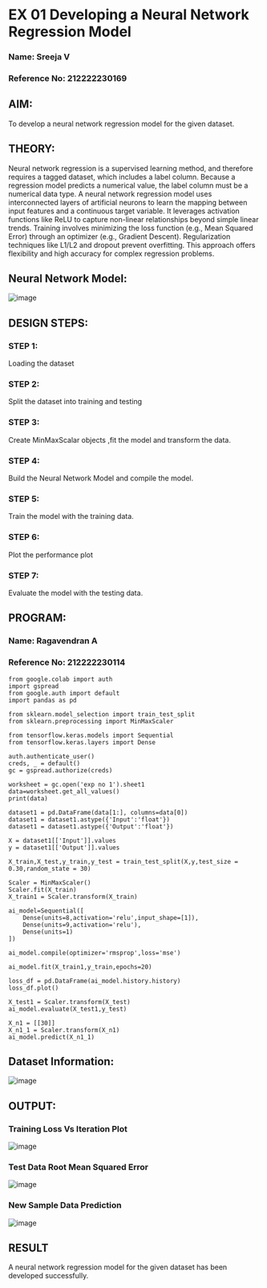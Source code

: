 # EX 01 Developing a Neural Network Regression Model
### Name: Sreeja V
### Reference No: 212222230169
## AIM:
To develop a neural network regression model for the given dataset.

## THEORY:
Neural network regression is a supervised learning method, and therefore requires a tagged dataset, which includes a label column. Because a regression model predicts a numerical value, the label column must be a numerical data type. A neural network regression model uses interconnected layers of artificial neurons to learn the mapping between input features and a continuous target variable. It leverages activation functions like ReLU to capture non-linear relationships beyond simple linear trends. Training involves minimizing the loss function (e.g., Mean Squared Error) through an optimizer (e.g., Gradient Descent). Regularization techniques like L1/L2 and dropout prevent overfitting. This approach offers flexibility and high accuracy for complex regression problems.

## Neural Network Model:
![image](https://github.com/ragavanayyadurai/basic-nn-model/assets/118749557/c71084e5-1607-4f8f-936b-d1dca9935e71)

## DESIGN STEPS:

### STEP 1:
Loading the dataset
### STEP 2:
Split the dataset into training and testing
### STEP 3:
Create MinMaxScalar objects ,fit the model and transform the data.
### STEP 4:
Build the Neural Network Model and compile the model.
### STEP 5:
Train the model with the training data.
### STEP 6:
Plot the performance plot
### STEP 7:
Evaluate the model with the testing data.

## PROGRAM:
### Name: Ragavendran A
### Reference No: 212222230114
```
from google.colab import auth
import gspread
from google.auth import default
import pandas as pd

from sklearn.model_selection import train_test_split
from sklearn.preprocessing import MinMaxScaler

from tensorflow.keras.models import Sequential
from tensorflow.keras.layers import Dense

auth.authenticate_user()
creds, _ = default()
gc = gspread.authorize(creds)

worksheet = gc.open('exp no 1').sheet1
data=worksheet.get_all_values()
print(data)

dataset1 = pd.DataFrame(data[1:], columns=data[0])
dataset1 = dataset1.astype({'Input':'float'})
dataset1 = dataset1.astype({'Output':'float'})

X = dataset1[['Input']].values
y = dataset1[['Output']].values

X_train,X_test,y_train,y_test = train_test_split(X,y,test_size = 0.30,random_state = 30)

Scaler = MinMaxScaler()
Scaler.fit(X_train)
X_train1 = Scaler.transform(X_train)

ai_model=Sequential([
    Dense(units=8,activation='relu',input_shape=[1]),
    Dense(units=9,activation='relu'),
    Dense(units=1)
])

ai_model.compile(optimizer='rmsprop',loss='mse')

ai_model.fit(X_train1,y_train,epochs=20)

loss_df = pd.DataFrame(ai_model.history.history)
loss_df.plot()

X_test1 = Scaler.transform(X_test)
ai_model.evaluate(X_test1,y_test)

X_n1 = [[30]]
X_n1_1 = Scaler.transform(X_n1)
ai_model.predict(X_n1_1)
```
## Dataset Information:
![image](https://github.com/ragavanayyadurai/basic-nn-model/assets/118749557/dbd620aa-e125-42ec-8882-cd0eafb19938)

## OUTPUT:
### Training Loss Vs Iteration Plot
![image](https://github.com/ragavanayyadurai/basic-nn-model/assets/118749557/eacf4e3c-7596-42be-84a5-44a58c035efa)

### Test Data Root Mean Squared Error
![image](https://github.com/ragavanayyadurai/basic-nn-model/assets/118749557/3978ceda-c84d-446d-acde-e6cf0571a325)

### New Sample Data Prediction
![image](https://github.com/ragavanayyadurai/basic-nn-model/assets/118749557/35d901c2-b549-473f-b963-62a0d1cb47ce)

## RESULT
A neural network regression model for the given dataset has been developed successfully.
